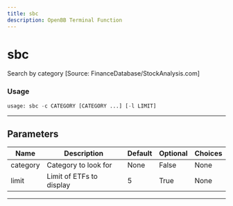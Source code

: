 ```yaml
---
title: sbc
description: OpenBB Terminal Function
---
```


# sbc

Search by category [Source: FinanceDatabase/StockAnalysis.com]

### Usage

```python
usage: sbc -c CATEGORY [CATEGORY ...] [-l LIMIT]
```

---

## Parameters

| Name | Description | Default | Optional | Choices |
| ---- | ----------- | ------- | -------- | ------- |
| category | Category to look for | None | False | None |
| limit | Limit of ETFs to display | 5 | True | None |
---

